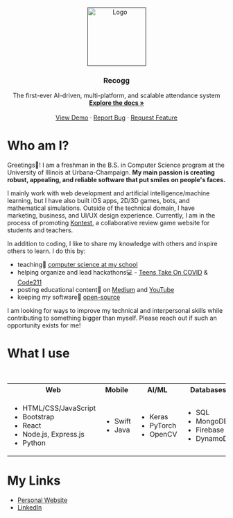 


<!--
**ashayp22/ashayp22** is a ✨ _special_ ✨ repository because its `README.md` (this file) appears on your GitHub profile.
-->

<br />
<p align="center">
  <a href="">
    <img src="images/logo.png" alt="Logo" width="135" height="135">
  </a>

  <h3 align="center">Recogg</h3>

  <p align="center">
    The first-ever AI-driven, multi-platform, and scalable attendance system
    <br />
    <a href="https://github.com/ashayp22/Recogg"><strong>Explore the docs »</strong></a>
    <br />
    <br />
    <a href="https://drive.google.com/file/d/1RIYtdJydTC6Voq9BGmnX6ocfJt22Cyct/view?usp=sharing">View Demo</a>
    ·
    <a href="https://github.com/ashayp22/Recogg/issues">Report Bug</a>
    ·
    <a href="https://github.com/ashayp22/Recogg/issues">Request Feature</a>
  </p>
</p>

# Who am I?

Greetings🖖! I am a freshman in the B.S. in Computer Science program at the University of Illinois at Urbana-Champaign. **My main passion is creating robust, appealing, and reliable software that put smiles on people's faces.** 

I mainly work with web development and artificial intelligence/machine learning, but I have also built iOS apps, 2D/3D games, bots, and mathematical simulations. Outside of the technical domain, I have marketing, business, and UI/UX design experience. Currently, I am in the process of promoting [Kontest](http://kontest.us/), a collaborative review game website for students and teachers.

In addition to coding, I like to share my knowledge with others and inspire others to learn. I do this by:

* teaching🏫 [computer science at my school](https://compscikids.net/)
* helping organize and lead hackathons💻 - [Teens Take On COVID](https://teens-take-on-covid.devpost.com/) & [Code211](https://code211.org/)
* posting educational content🧮 on [Medium](https://medium.com/@ashayp22) and [YouTube](https://www.youtube.com/channel/UCC-lrzuSt77LJjqa7bOCYjw)
* keeping my software👐 [open-source](https://github.com/ashayp22/)

I am looking for ways to improve my technical and interpersonal skills while contributing to something bigger than myself. Please reach out if such an opportunity exists for me!

# What I use

<br />
<table>
  <tbody>
    <tr>
      <th align="center">Web</th>
      <th align="center">Mobile</th>
      <th align="center">AI/ML</th>
      <th align="center">Databases</th>
      <th align="center">Cloud</th>
      <th align="center">Management</th>
    </tr>
    <tr>
      <td>
        <ul>
          <li>HTML/CSS/JavaScript</li>
          <li>Bootstrap</li>
          <li>React</li>
          <li>Node.js, Express.js</li>
          <li>Python</li>
        </ul>
      </td>
      <td>
        <ul>
          <li>Swift</li>
          <li>Java</li>
        </ul>
      </td>
      <td>
        <ul>
          <li>Keras</li>
          <li>PyTorch</li>
          <li>OpenCV</li>
        </ul>
      </td>
      <td>
        <ul>
          <li>SQL</li>
          <li>MongoDB</li>
          <li>Firebase</li>
          <li>DynamoDB</li>
        </ul>
      </td>
      <td>
        <ul>
          <li>AWS</li>
          <li>DigitalOcean</li>
          <li>Heroku</li>
        </ul>
      </td>
      <td>
        <ul>
          <li>Figma</li>
          <li>Trello</li>
        </ul>
      </td>
    </tr>
  </tbody>
</table>

# My Links

* [Personal Website](http://ashayp.com/)
* [LinkedIn](https://www.linkedin.com/in/ashay-parikh-a0621619a/)
